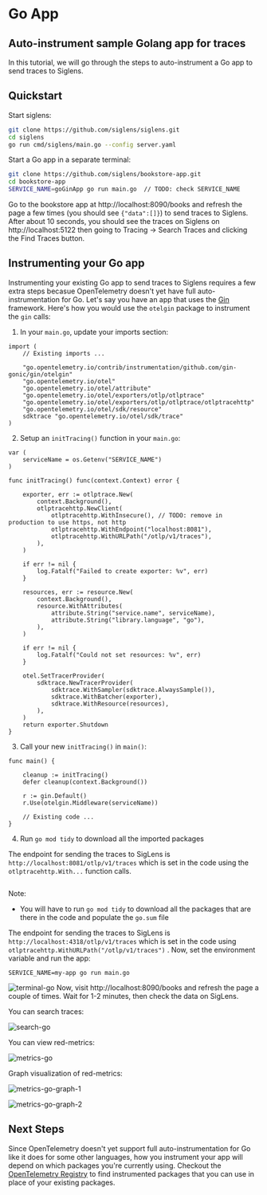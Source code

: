 # Go App

## Auto-instrument sample Golang app for traces

In this tutorial, we will go through the steps to auto-instrument a Go app to send traces to Siglens.

## Quickstart
Start siglens:
```bash
git clone https://github.com/siglens/siglens.git
cd siglens
go run cmd/siglens/main.go --config server.yaml
```

Start a Go app in a separate terminal:
```bash
git clone https://github.com/siglens/bookstore-app.git
cd bookstore-app
SERVICE_NAME=goGinApp go run main.go  // TODO: check SERVICE_NAME
```

Go to the bookstore app at http://localhost:8090/books and refresh the page a few times (you should see `{"data":[]}`) to send traces to Siglens.
After about 10 seconds, you should see the traces on Siglens on http://localhost:5122 then going to Tracing -> Search Traces and clicking the Find Traces button.

## Instrumenting your Go app
Instrumenting your existing Go app to send traces to Siglens requires a few extra steps becasue OpenTelemetry doesn't yet have full auto-instrumentation for Go.
Let's say you have an app that uses the [Gin](https://gin-gonic.com/) framework.
Here's how you would use the `otelgin` package to instrument the `gin` calls:

1. In your `main.go`, update your imports section:
```
import (
    // Existing imports ...

    "go.opentelemetry.io/contrib/instrumentation/github.com/gin-gonic/gin/otelgin"
    "go.opentelemetry.io/otel"
    "go.opentelemetry.io/otel/attribute"
    "go.opentelemetry.io/otel/exporters/otlp/otlptrace"
    "go.opentelemetry.io/otel/exporters/otlp/otlptrace/otlptracehttp"
    "go.opentelemetry.io/otel/sdk/resource"
    sdktrace "go.opentelemetry.io/otel/sdk/trace"
)
```

2. Setup an `initTracing()` function in your `main.go`:
```
var (
	serviceName = os.Getenv("SERVICE_NAME")
)

func initTracing() func(context.Context) error {

	exporter, err := otlptrace.New(
		context.Background(),
		otlptracehttp.NewClient(
			otlptracehttp.WithInsecure(), // TODO: remove in production to use https, not http
			otlptracehttp.WithEndpoint("localhost:8081"),
			otlptracehttp.WithURLPath("/otlp/v1/traces"),
		),
	)

	if err != nil {
		log.Fatalf("Failed to create exporter: %v", err)
	}

	resources, err := resource.New(
		context.Background(),
		resource.WithAttributes(
			attribute.String("service.name", serviceName),
			attribute.String("library.language", "go"),
		),
	)

	if err != nil {
		log.Fatalf("Could not set resources: %v", err)
	}

	otel.SetTracerProvider(
		sdktrace.NewTracerProvider(
			sdktrace.WithSampler(sdktrace.AlwaysSample()),
			sdktrace.WithBatcher(exporter),
			sdktrace.WithResource(resources),
		),
	)
	return exporter.Shutdown
}
```

3. Call your new `initTracing()` in `main()`:

```
func main() {

    cleanup := initTracing()
    defer cleanup(context.Background())

    r := gin.Default()
    r.Use(otelgin.Middleware(serviceName))

    // Existing code ...
}
```

4. Run `go mod tidy` to download all the imported packages

The endpoint for sending the traces to SigLens is `http://localhost:8081/otlp/v1/traces` which is set in the code using the `otlptracehttp.With...` function calls.

```
```
Note:
- You will have to run `go mod tidy` to download all the packages that are there in the code and populate the `go.sum` file

The endpoint for sending the traces to SigLens is `http://localhost:4318/otlp/v1/traces` which is set in the code using `otlptracehttp.WithURLPath("/otlp/v1/traces")`
. Now, set the environment variable and run the app:

```
SERVICE_NAME=my-app go run main.go
```
![terminal-go](/tutorials/terminal-go-app.png)
Now, visit http://localhost:8090/books and refresh the page a couple of times. Wait for 1-2 minutes, then check the data on SigLens.

You can search traces:

![search-go](/tutorials/search-traces-go.png)

You can view red-metrics:

![metrics-go](/tutorials/metrics-go.png)

Graph visualization of red-metrics:

![metrics-go-graph-1](/tutorials/go-graph-1.png)

![metrics-go-graph-2](/tutorials/go-graph-2.png)

## Next Steps
Since OpenTelemetry doesn't yet support full auto-instrumentation for Go like it does for some other languages, how you instrument your app will depend on which packages you're currently using.
Checkout the [OpenTelemetry Registry](https://opentelemetry.io/ecosystem/registry/) to find instrumented packages that you can use in place of your existing packages.
